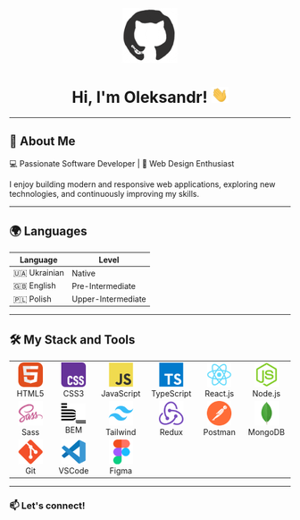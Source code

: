 <div id="header" align="center">
  <img src="./assets/github.gif" width="100"/>
  <h1>Hi, I'm Oleksandr! <img src="./assets/giphy.gif" width="30px" alt="GIF"></h1>
</div>

---

## 🚀 About Me

💻 Passionate Software Developer | 🎨 Web Design Enthusiast  

I enjoy building modern and responsive web applications, exploring new technologies, and continuously improving my skills.  

---

## 🌍 Languages

| Language  | Level |
|-----------|------------------|
| 🇺🇦 Ukrainian | Native |
| 🇬🇧 English | Pre-Intermediate |
| 🇵🇱 Polish | Upper-Intermediate |

---

## 🛠 My Stack and Tools

<table align="center">
  <tr>
    <td align="center" width="88"><img src="./images/01-html5.svg" width="44"/><br>HTML5</td>
    <td align="center" width="88"><img src="./images/02-css3.svg" width="44"/><br>CSS3</td>
    <td align="center" width="88"><img src="./images/03-javascript.svg" width="44"/><br>JavaScript</td>
    <td align="center" width="88"><img src="./images/04-typescript.svg" width="44"/><br>TypeScript</td>
    <td align="center" width="88"><img src="./images/06-react.svg" width="44"/><br>React.js</td>
    <td align="center" width="88"><img src="./images/08-nodejs.svg" width="44"/><br>Node.js</td>
  </tr>
  <tr>
    <td align="center" width="88"><img src="./images/10-sass.svg" width="44"/><br>Sass</td>
    <td align="center" width="88"><img src="./images/11-bem.svg" width="44"/><br>BEM</td>
    <td align="center" width="88"><img src="./images/12-tailwind.svg" width="44"/><br>Tailwind</td>
    <td align="center" width="88"><img src="./images/13-redux.svg" width="44"/><br>Redux</td>
    <td align="center" width="88"><img src="./images/14-postman.svg" width="44"/><br>Postman</td>
    <td align="center" width="88"><img src="./images/15-mongodb.svg" width="44"/><br>MongoDB</td>
  </tr>
  <tr>
    <td align="center" width="88"><img src="./images/16-git.svg" width="44"/><br>Git</td>
    <td align="center" width="88"><img src="./images/17-vscode.svg" width="44"/><br>VSCode</td>
    <td align="center" width="88"><img src="./images/18-figma.svg" width="44"/><br>Figma</td>
  </tr>
</table>

---

### 📫 Let's connect!


